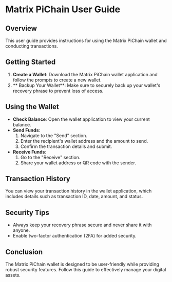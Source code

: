 # Matrix PiChain User Guide

## Overview
This user guide provides instructions for using the Matrix PiChain wallet and conducting transactions.

## Getting Started
1. **Create a Wallet**: Download the Matrix PiChain wallet application and follow the prompts to create a new wallet.
2. ** Backup Your Wallet**: Make sure to securely back up your wallet's recovery phrase to prevent loss of access.

## Using the Wallet
- **Check Balance**: Open the wallet application to view your current balance.
- **Send Funds**:
  1. Navigate to the "Send" section.
  2. Enter the recipient's wallet address and the amount to send.
  3. Confirm the transaction details and submit.
- **Receive Funds**:
  1. Go to the "Receive" section.
  2. Share your wallet address or QR code with the sender.

## Transaction History
You can view your transaction history in the wallet application, which includes details such as transaction ID, date, amount, and status.

## Security Tips
- Always keep your recovery phrase secure and never share it with anyone.
- Enable two-factor authentication (2FA) for added security.

## Conclusion
The Matrix PiChain wallet is designed to be user-friendly while providing robust security features. Follow this guide to effectively manage your digital assets.
